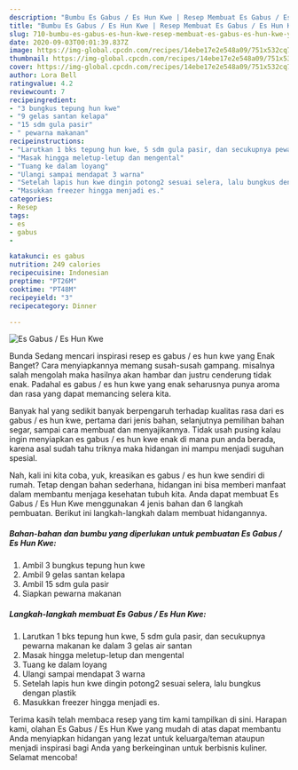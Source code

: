 ```yaml
---
description: "Bumbu Es Gabus / Es Hun Kwe | Resep Membuat Es Gabus / Es Hun Kwe Yang Paling Enak"
title: "Bumbu Es Gabus / Es Hun Kwe | Resep Membuat Es Gabus / Es Hun Kwe Yang Paling Enak"
slug: 710-bumbu-es-gabus-es-hun-kwe-resep-membuat-es-gabus-es-hun-kwe-yang-paling-enak
date: 2020-09-03T00:01:39.837Z
image: https://img-global.cpcdn.com/recipes/14ebe17e2e548a09/751x532cq70/es-gabus-es-hun-kwe-foto-resep-utama.jpg
thumbnail: https://img-global.cpcdn.com/recipes/14ebe17e2e548a09/751x532cq70/es-gabus-es-hun-kwe-foto-resep-utama.jpg
cover: https://img-global.cpcdn.com/recipes/14ebe17e2e548a09/751x532cq70/es-gabus-es-hun-kwe-foto-resep-utama.jpg
author: Lora Bell
ratingvalue: 4.2
reviewcount: 7
recipeingredient:
- "3 bungkus tepung hun kwe"
- "9 gelas santan kelapa"
- "15 sdm gula pasir"
- " pewarna makanan"
recipeinstructions:
- "Larutkan 1 bks tepung hun kwe, 5 sdm gula pasir, dan secukupnya pewarna makanan ke dalam 3 gelas air santan"
- "Masak hingga meletup-letup dan mengental"
- "Tuang ke dalam loyang"
- "Ulangi sampai mendapat 3 warna"
- "Setelah lapis hun kwe dingin potong2 sesuai selera, lalu bungkus dengan plastik"
- "Masukkan freezer hingga menjadi es."
categories:
- Resep
tags:
- es
- gabus
- 

katakunci: es gabus  
nutrition: 249 calories
recipecuisine: Indonesian
preptime: "PT26M"
cooktime: "PT48M"
recipeyield: "3"
recipecategory: Dinner

---
```



![Es Gabus / Es Hun Kwe](https://img-global.cpcdn.com/recipes/14ebe17e2e548a09/751x532cq70/es-gabus-es-hun-kwe-foto-resep-utama.jpg)

Bunda Sedang mencari inspirasi resep es gabus / es hun kwe yang Enak Banget? Cara menyiapkannya memang susah-susah gampang. misalnya salah mengolah maka hasilnya akan hambar dan justru cenderung tidak enak. Padahal es gabus / es hun kwe yang enak seharusnya punya aroma dan rasa yang dapat memancing selera kita.

Banyak hal yang sedikit banyak berpengaruh terhadap kualitas rasa dari es gabus / es hun kwe, pertama dari jenis bahan, selanjutnya pemilihan bahan segar, sampai cara membuat dan menyajikannya. Tidak usah pusing kalau ingin menyiapkan es gabus / es hun kwe enak di mana pun anda berada, karena asal sudah tahu triknya maka hidangan ini mampu menjadi suguhan spesial.




Nah, kali ini kita coba, yuk, kreasikan es gabus / es hun kwe sendiri di rumah. Tetap dengan bahan sederhana, hidangan ini bisa memberi manfaat dalam membantu menjaga kesehatan tubuh kita. Anda dapat membuat Es Gabus / Es Hun Kwe menggunakan 4 jenis bahan dan 6 langkah pembuatan. Berikut ini langkah-langkah dalam membuat hidangannya.

<!--inarticleads1-->

##### Bahan-bahan dan bumbu yang diperlukan untuk pembuatan Es Gabus / Es Hun Kwe:

1. Ambil 3 bungkus tepung hun kwe
1. Ambil 9 gelas santan kelapa
1. Ambil 15 sdm gula pasir
1. Siapkan  pewarna makanan




<!--inarticleads2-->

##### Langkah-langkah membuat Es Gabus / Es Hun Kwe:

1. Larutkan 1 bks tepung hun kwe, 5 sdm gula pasir, dan secukupnya pewarna makanan ke dalam 3 gelas air santan
1. Masak hingga meletup-letup dan mengental
1. Tuang ke dalam loyang
1. Ulangi sampai mendapat 3 warna
1. Setelah lapis hun kwe dingin potong2 sesuai selera, lalu bungkus dengan plastik
1. Masukkan freezer hingga menjadi es.




Terima kasih telah membaca resep yang tim kami tampilkan di sini. Harapan kami, olahan Es Gabus / Es Hun Kwe yang mudah di atas dapat membantu Anda menyiapkan hidangan yang lezat untuk keluarga/teman ataupun menjadi inspirasi bagi Anda yang berkeinginan untuk berbisnis kuliner. Selamat mencoba!
